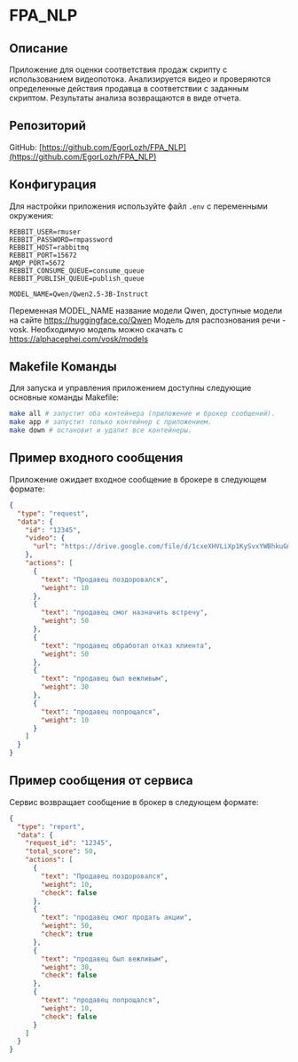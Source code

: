 # FPA_NLP

## Описание
Приложение для оценки соответствия продаж скрипту с использованием видеопотока. Анализируется видео и проверяются определенные действия продавца в соответствии с заданным скриптом. Результаты анализа возвращаются в виде отчета.

## Репозиторий
GitHub: [https://github.com/EgorLozh/FPA_NLP](https://github.com/EgorLozh/FPA_NLP)

## Конфигурация
Для настройки приложения используйте файл `.env` с переменными окружения:

```dotenv
REBBIT_USER=rmuser
REBBIT_PASSWORD=rmpassword
REBBIT_HOST=rabbitmq
REBBIT_PORT=15672
AMQP_PORT=5672
REBBIT_CONSUME_QUEUE=consume_queue
REBBIT_PUBLISH_QUEUE=publish_queue

MODEL_NAME=Qwen/Qwen2.5-3B-Instruct
```
Переменная MODEL_NAME название модели Qwen, доступные модели на сайте https://huggingface.co/Qwen
Модель для распознования речи - vosk. Необходимую модель можно скачать с https://alphacephei.com/vosk/models

## Makefile Команды
Для запуска и управления приложением доступны следующие основные команды Makefile:

``` bash
make all # запустит оба контейнера (приложение и брокер сообщений).
make app # запустит только контейнер с приложением.
make down # остановит и удалит все контейнеры.
```


## Пример входного сообщения
Приложение ожидает входное сообщение в брокере в следующем формате:

``` json
{
  "type": "request",
  "data": {
    "id": "12345",
    "video": {
      "url": "https://drive.google.com/file/d/1cxeXHVLiXp1KySvxYWBhkuGmNZ6bupla/view?usp=sharing"
    },
    "actions": [
      {
        "text": "Продавец поздоровался",
        "weight": 10
      },
      {
        "text": "продавец смог назначить встречу",
        "weight": 50
      },
      {
        "text": "продавец обработал отказ клиента",
        "weight": 50
      },
      {
        "text": "продавец был вежливым",
        "weight": 30
      },
      {
        "text": "продавец попрощался",
        "weight": 10
      }
    ]
  }
}

```

## Пример сообщения от сервиса
Сервис возвращает сообщение в брокер в следующем формате:

``` json
{
  "type": "report",
  "data": {
    "request_id": "12345",
    "total_score": 50,
    "actions": [
      {
        "text": "Продавец поздоровался",
        "weight": 10,
        "check": false
      },
      {
        "text": "продавец смог продать акции",
        "weight": 50,
        "check": true
      },
      {
        "text": "продавец был вежливым",
        "weight": 30,
        "check": false
      },
      {
        "text": "продавец попрощался",
        "weight": 10,
        "check": false
      }
    ]
  }
}
```
